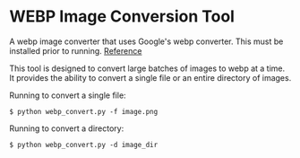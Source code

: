# WEBP Image Conversion Tool

A webp image converter that uses Google's webp converter. This must be installed prior to running. [Reference](https://developers.google.com/speed/webp/docs/cwebp)

This tool is designed to convert large batches of images to webp at a time. It provides the ability to convert a single file or an entire directory of images. 

Running to convert a single file:

```
$ python webp_convert.py -f image.png
```

Running to convert a directory:

```
$ python webp_convert.py -d image_dir
```
